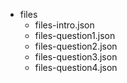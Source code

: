 - files
	- files-intro.json
	- files-question1.json
	- files-question2.json
	- files-question3.json
	- files-question4.json